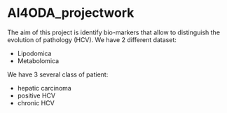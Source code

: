 # AI4ODA_projectwork
The aim of this project is identify bio-markers that allow to distinguish the evolution of pathology (HCV). 
We have 2 different dataset: 
- Lipodomica
- Metabolomica


We have 3 several class of patient:
- hepatic carcinoma
- positive HCV
- chronic HCV
